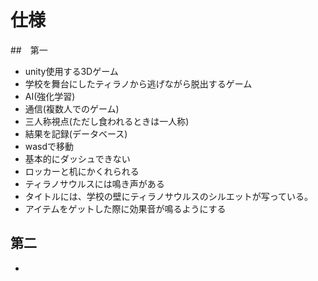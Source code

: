 # 仕様
##　第一
- unity使用する3Dゲーム
- 学校を舞台にしたティラノから逃げながら脱出するゲーム
- AI(強化学習)
- 通信(複数人でのゲーム)
- 三人称視点(ただし食われるときは一人称)
- 結果を記録(データベース)
- wasdで移動
- 基本的にダッシュできない
- ロッカーと机にかくれられる
- ティラノサウルスには鳴き声がある
- タイトルには、学校の壁にティラノサウルスのシルエットが写っている。
- アイテムをゲットした際に効果音が鳴るようにする
## 第二
- 